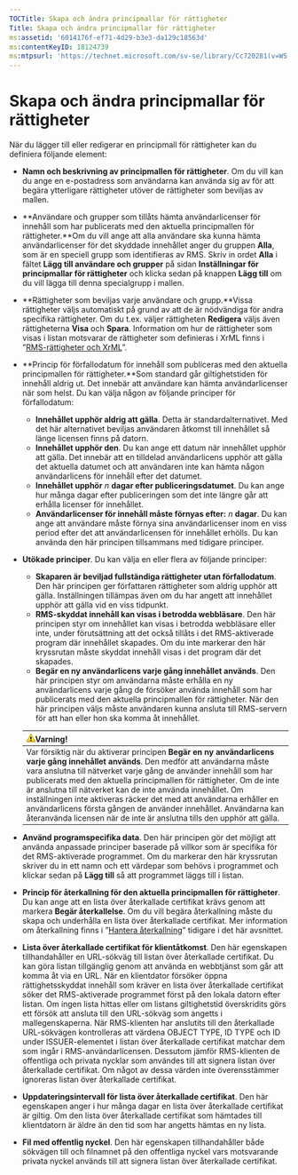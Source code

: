 ```yaml
---
TOCTitle: Skapa och ändra principmallar för rättigheter
Title: Skapa och ändra principmallar för rättigheter
ms:assetid: '6014176f-ef71-4d29-b3e3-da129c18563d'
ms:contentKeyID: 18124739
ms:mtpsurl: 'https://technet.microsoft.com/sv-se/library/Cc720281(v=WS.10)'
---
```


Skapa och ändra principmallar för rättigheter
=============================================

När du lägger till eller redigerar en principmall för rättigheter kan du definiera följande element:

-   **Namn och beskrivning av principmallen för rättigheter**. Om du vill kan du ange en e-postadress som användarna kan använda sig av för att begära ytterligare rättigheter utöver de rättigheter som beviljas av mallen.
-   **Användare och grupper som tillåts hämta användarlicenser för innehåll som har publicerats med den aktuella principmallen för rättigheter.**Om du vill ange att alla användare ska kunna hämta användarlicenser för det skyddade innehållet anger du gruppen **Alla**, som är en speciell grupp som identifieras av RMS. Skriv in ordet **Alla** i fältet **Lägg till användare och grupper** på sidan **Inställningar för principmallar för rättigheter** och klicka sedan på knappen **Lägg till** om du vill lägga till denna specialgrupp i mallen.
-   **Rättigheter som beviljas varje användare och grupp.**Vissa rättigheter väljs automatiskt på grund av att de är nödvändiga för andra specifika rättigheter. Om du t.ex. väljer rättigheten **Redigera** väljs även rättigheterna **Visa** och **Spara**. Information om hur de rättigheter som visas i listan motsvarar de rättigheter som definieras i XrML finns i ”[RMS-rättigheter och XrML](https://technet.microsoft.com/7eb5cdd1-cd48-4b2b-96b6-fc74f7b42e7f)”.
-   **Princip för förfallodatum för innehåll som publiceras med den aktuella principmallen för rättigheter.**Som standard går giltighetstiden för innehåll aldrig ut. Det innebär att användare kan hämta användarlicenser när som helst. Du kan välja någon av följande principer för förfallodatum:
    -   **Innehållet upphör aldrig att gälla**. Detta är standardalternativet. Med det här alternativet beviljas användaren åtkomst till innehållet så länge licensen finns på datorn.
    -   **Innehållet upphör den**. Du kan ange ett datum när innehållet upphör att gälla. Det innebär att en tilldelad användarlicens upphör att gälla det aktuella datumet och att användaren inte kan hämta någon användarlicens för innehåll efter det datumet.
    -   **Innehållet upphör** *n* **dagar efter publiceringsdatumet**. Du kan ange hur många dagar efter publiceringen som det inte längre går att erhålla licenser för innehållet.
    -   **Användarlicenser för innehåll måste förnyas efter:** *n* **dagar**. Du kan ange att användare måste förnya sina användarlicenser inom en viss period efter det att användarlicensen för innehållet erhölls. Du kan använda den här principen tillsammans med tidigare principer.
-   **Utökade principer**. Du kan välja en eller flera av följande principer:
    -   **Skaparen är beviljad fullständiga rättigheter utan förfallodatum**. Den här principen ger författaren rättigheter som aldrig upphör att gälla. Inställningen tillämpas även om du har angett att innehållet upphör att gälla vid en viss tidpunkt.
    -   **RMS-skyddat innehåll kan visas i betrodda webbläsare**. Den här principen styr om innehållet kan visas i betrodda webbläsare eller inte, under förutsättning att det också tillåts i det RMS-aktiverade program där innehållet skapades. Om du inte markerar den här kryssrutan måste skyddat innehåll visas i det program där det skapades.
    -   **Begär en ny användarlicens varje gång innehållet används**. Den här principen styr om användarna måste erhålla en ny användarlicens varje gång de försöker använda innehåll som har publicerats med den aktuella principmallen för rättigheter. När den här principen väljs måste användaren kunna ansluta till RMS-servern för att han eller hon ska komma åt innehållet.

    | ![](images/Cc720281.Caution(WS.10).gif)Varning!                                                                                                                                                                                                                                                                                                                                                                                                                                                                                         |
    |----------------------------------------------------------------------------------------------------------------------------------------------------------------------------------------------------------------------------------------------------------------------------------------------------------------------------------------------------------------------------------------------------------------------------------------------------------------------------------------------------------------------------------------------------------------------|
    | Var försiktig när du aktiverar principen **Begär en ny användarlicens varje gång innehållet används**. Den medför att användarna måste vara anslutna till nätverket varje gång de använder innehåll som har publicerats med den aktuella principmallen för rättigheter. Om de inte är anslutna till nätverket kan de inte använda innehållet. Om inställningen inte aktiveras räcker det med att användarna erhåller en användarlicens första gången de använder innehållet. Användarna kan återanvända licensen när de inte är anslutna tills den upphör att gälla. |

-   **Använd programspecifika data**. Den här principen gör det möjligt att använda anpassade principer baserade på villkor som är specifika för det RMS-aktiverade programmet. Om du markerar den här kryssrutan skriver du in ett namn och ett värdepar som behövs i programmet och klickar sedan på **Lägg till** så att programmet läggs till i listan.
-   **Princip för återkallning för den aktuella principmallen för rättigheter**. Du kan ange att en lista över återkallade certifikat krävs genom att markera **Begär återkallelse**. Om du vill begära återkallning måste du skapa och underhålla en lista över återkallade certifikat. Mer information om återkallning finns i ”[Hantera återkallning](https://technet.microsoft.com/df732a7d-1fb0-4845-87ca-fab4bc5f98a0)” tidigare i det här avsnittet.
-   **Lista över återkallade certifikat för klientåtkomst**. Den här egenskapen tillhandahåller en URL-sökväg till listan över återkallade certifikat. Du kan göra listan tillgänglig genom att använda en webbtjänst som går att komma åt via en URL. När en klientdator försöker öppna rättighetsskyddat innehåll som kräver en lista över återkallade certifikat söker det RMS-aktiverade programmet först på den lokala datorn efter listan. Om ingen lista hittas eller om listans giltighetstid överskridits görs ett försök att ansluta till den URL-sökväg som angetts i mallegenskaperna. När RMS-klienten har anslutits till den återkallade URL-sökvägen kontrolleras att värdena OBJECT TYPE, ID TYPE och ID under ISSUER-elementet i listan över återkallade certifikat matchar dem som ingår i RMS-användarlicensen. Dessutom jämför RMS-klienten de offentliga och privata nycklar som användes till att signera listan över återkallade certifikat. Om något av dessa värden inte överensstämmer ignoreras listan över återkallade certifikat.
-   **Uppdateringsintervall för lista över återkallade certifikat**. Den här egenskapen anger i hur många dagar en lista över återkallade certifikat är giltig. Om den lista över återkallade certifikat som hämtades till klientdatorn är äldre än den tid som har angetts hämtas en ny lista.
-   **Fil med offentlig nyckel**. Den här egenskapen tillhandahåller både sökvägen till och filnamnet på den offentliga nyckel vars motsvarande privata nyckel används till att signera listan över återkallade certifikat.

